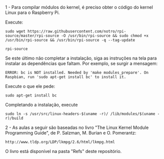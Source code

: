 1 - Para compilar módulos do kernel, é preciso obter o código do kernel Linux para o Raspberry Pi.

Execute:

	sudo wget https://raw.githubusercontent.com/notro/rpi-source/master/rpi-source -O /usr/bin/rpi-source && sudo chmod +x /usr/bin/rpi-source && /usr/bin/rpi-source -q --tag-update

	rpi-source

Se este último não completar a instalação, siga as instruções na tela para instalar as dependências que faltam. Por exemplo, se surgir a mensagem:

	ERROR: bc is NOT installed. Needed by 'make modules_prepare'. On Raspbian, run 'sudo apt-get install bc' to install it.

Execute o que ele pede:

	sudo apt-get install bc

Completando a instalação, execute 

	sudo ln -s /usr/src/linux-headers-$(uname -r)/ /lib/modules/$(uname -r)/build

2 - As aulas a seguir são baseadas no livro "The Linux Kernel Module Programming Guide", de P. Salzman, M. Burian e O. Pomerantz:

	http://www.tldp.org/LDP/lkmpg/2.6/html/lkmpg.html

O livro está disponível na pasta "Refs" deste repositório.
